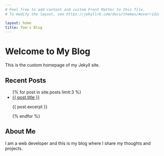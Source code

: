 ```yaml
---
# Feel free to add content and custom Front Matter to this file.
# To modify the layout, see https://jekyllrb.com/docs/themes/#overriding-theme-defaults

layout: home
title: Tom's Blog
---
```

# Welcome to My Blog
This is the custom homepage of my Jekyll site.

## Recent Posts
<ul>
  {% for post in site.posts limit:3 %}
    <li>
      <a href="{{ post.url | relative_url }}">{{ post.title }}</a>
      <p>{{ post.excerpt }}</p>
    </li>
  {% endfor %}
</ul>

## About Me
I am a web developer and this is my blog where I share my thoughts and projects.